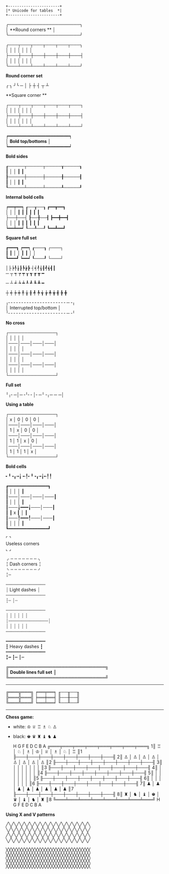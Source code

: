```                         
+-----------------------+   
|* Unicode for tables  *|   
+-----------------------+   
```                         
                            
                            
╭───────────────────────╮   
│  **Round corners **   │   
╰───────────────────────╯   
                            
                            
╭───┬───┬───┬───┬───┬───╮   
│   │   │   │   │   │   │   
├───┼───┼───┼───┼───┼───┤   
│   │   │   │   │   │   │   
╰───┴───┴───┴───┴───┴───╯   
                            
                            
**Round corner set**        
                            
╭ ╮ ╯╰ ─ │ ├ ┼ ┤ ┬ ┴        
                            
**Square corner **          
                            
┌───┬───┬───┬───┬───┬───┐   
│   │   │   │   │   │   │   
├───┼───┼───┼───┼───┼───┤   
│   │   │   │   │   │   │    
└───┴───┴───┴───┴───┴───┘   
                            
                            
┍━━━━━━━━━━━━━━━━━━━━━━━┑   
│ **Bold top/bottoms**  │   
┕━━━━━━━━━━━━━━━━━━━━━━━┙   
                            
**Bold sides**              
                            
┎─────┬─────┬─────┰─────┒   
┃     │     │     ┃     ┃   
┠─────┼─────┼─────╂─────┨   
┃     │     │     ┃     ┃   
┖─────┴─────┴─────┸─────┚   
                            
                            
**Internal bold cells**     
                            
┍━━┯━━┑  ┎──┰──┒  ┏━━┳━━┓   
│  │  │  ┃  ┃  ┃  ┃  ┃  ┃   
├──┼──┤  ┠──╂──┨  ┣━━╋━━┫   
│  │  │  ┃  ┃  ┃  ┃  ┃  ┃   
┕━━┷━━┙  ┖──┸──┚  ┗━━┻━━┛   
                            
**Square full set**         
                            
┏━━━┓  ┍━━┑  ┎───┒  ┌───┐   
┃   ┃  │  │  ┃   ┃  │   │   
┗━━━┛  ┕━━┙  ┖───┚  └───┘   


│├┝┞┟┠┡┢┣ ┤┥┦┧┨┩┪┫┃                 
─ ┬ ┭ ┮ ┯ ┰ ┱ ┲ ┳ ━                 
                                    
─ ┴ ┵ ┶ ┷ ┸ ┹ ┺ ┻ ━                 
                                    
┼ ┽ ┾ ┿ ╀ ╁ ╂ ╃ ╄ ╅ ╆ ╇ ╈ ╉ ╊ ╋     
                                    
                                    
╷╴╴╴╴╴╴╴╴╴╴╴╴╴╴╴╴╴╴╴╴╴╴─╶╷          
│ Interrupted top/bottom │          
╵╴╴╴╴╴╴╴╴╴╴╴╴╴╴╴╴╴╴╴╴╴╴─╶╵          
                                    
**No cross**                        
                                    
 ┌───────────────┐                  
 │   │   │   │   │                  
 │───│───│───│───│                  
 │   │   │   │   │                  
 │───│───│───│───│                  
 │   │   │   │   │                  
 │───│───│───│───│                  
 │   │   │   │   │                  
 └───────────────┘                  
                                    
**Full set**                        
                                    
 ╵╷╴─│─╶╵╴╴│╴─╵╶╷─ ─ ─│             
                                    
**Using a table**                   
                                    
 ┌───────────────┐                  
 │ x │ 0 │ 0 │ 0 │                  
 │───│───│───│───│                  
 │ 1 │ x │ 0 │ 0 │                  
 │───│───│───│───│                  
 │ 1 │ 1 │ x │ 0 │                  
 │───│───│───│───│                  
 │ 1 │ 1 │ 1 │ x │                  
 └───────────────┘                  
                                    
**Bold cells**                      
                                    
╸╹╺╻╼╽ ╾╿╸╹╺╻╼╽╾╿╿                  
                                    
 ┏━━━━━━━━━━━━━━━┓                  
 ┃   │   │   │   ┃                  
 ┃───│───│───│───┃                  
 ┃   │   │   │   ┃                  
 ┃───╽━━━╽───│───┃                  
 ┃   ┃ x ┃   │   ┃                  
 ┃───╿━━━╿───│───┃                  
 ┃   │   │   │   ┃                  
 ┗━━━━━━━━━━━━━━━┛                  
                                    
                                    
⌜                ⌝                  
 Useless corners                    
⌞                ⌟                  
                                    
                                    
⌌ ╌ ╌ ╌ ╌ ╌ ╌ ╌ ⌍                   
╎ Dash corners  ╎                   
⌎ ╌ ╌ ╌ ╌ ╌ ╌ ╌ ⌏                   
╎╌                                  
                                    
 ╌╌╌╌╌╌╌╌╌╌╌╌╌╌╌                    
┊ Light dashes  ┊                   
 ╌╌╌╌╌╌╌╌╌╌╌╌╌╌╌                    
┆┄ ┊┈                               
                                    
 ╌╌╌╌╌╌╌╌╌╌╌╌╌╌╌                    
┊  ┊  ┊  ┊  ┊   ┊                   
┊╌╌╌╌╌╌╌╌╌╌╌╌╌╌╌┊                   
┊  ┊  ┊  ┊  ┊   ┊                   
 ╌╌╌╌╌╌╌╌╌╌╌╌╌╌╌                    
                                    
 ╍╍╍╍╍╍╍╍╍╍╍╍╍╍╍                    
┇ Heavy dashes  ┇                   
 ╍╍╍╍╍╍╍╍╍╍╍╍╍╍╍                    
╏╍ ┇┅  ┋┉                           
                                    
                                    
╔═══════════════════════════════╗   
║   **Double lines full set**   ║   
╚═══════════════════════════════╝

---------------------------------

   ╔═══╦═══╗  ╒══╤══╕  ╓──╥──╖   
   ╠═══╬═══╣  ╞══╪══╡  ╟──╫──╢  
   ╚═══╩═══╝  ╘══╧══╛  ╙──╨──╜  

---------------------------------

**Chess game:**

* white: ♔ ♕ ♖ ♗ ♘ ♙ 
* black: ♚ ♛ ♜ ♝ ♞ ♟   


   H   G   F   E   D   C   B   A
 ╔═══╤═══╤═══╤═══╤═══╤═══╤═══╤═══╗
1║ ♖ │ ♘ │ ♗ │ ♔ │ ♕ │ ♗ │ ♘ │ ♖ ║1
 ╟───┼───┼───┼───┼───┼───┼───┼───╢ 
2║ ♙ │ ♙ │ ♙ │ ♙ │ ♙ │ ♙ │ ♙ │ ♙ ║2
 ╟───┼───┼───┼───┼───┼───┼───┼───╢ 
3║   │   │   │   │   │   │   │   ║3
 ╟───┼───┼───┼───┼───┼───┼───┼───╢ 
4║   │   │   │   │   │   │   │   ║4
 ╟───┼───┼───┼───┼───┼───┼───┼───╢ 
5║   │   │   │   │   │   │   │   ║5
 ╟───┼───┼───┼───┼───┼───┼───┼───╢ 
6║   │   │   │   │   │   │   │   ║6
 ╟───┼───┼───┼───┼───┼───┼───┼───╢ 
7║ ♟ │ ♟ │ ♟ │ ♟ │ ♟ │ ♟ │ ♟ │ ♟ ║7
 ╟───┼───┼───┼───┼───┼───┼───┼───╢ 
8║ ♜ │ ♞ │ ♝ │ ♚ │ ♛ │ ♝ │ ♞ │ ♜ ║8
 ╚═══╧═══╧═══╧═══╧═══╧═══╧═══╧═══╝ 
   H   G   F   E   D   C   B   A


**Using X and V patterns**

╱╲╱╲╱╲╱╲╱╲╱╲╱╲╱╲╱╲╱╲╱╲╱╲╱╲╱╲╱╲╱╲ 
╲╱╲╱╲╱╲╱╲╱╲╱╲╱╲╱╲╱╲╱╲╱╲╱╲╱╲╱╲╱╲╱ 
╱╲╱╲╱╲╱╲╱╲╱╲╱╲╱╲╱╲╱╲╱╲╱╲╱╲╱╲╱╲╱╲ 
╲╱╲╱╲╱╲╱╲╱╲╱╲╱╲╱╲╱╲╱╲╱╲╱╲╱╲╱╲╱╲╱ 


╳╳╳╳╳╳╳╳╳╳╳╳╳╳╳╳╳╳╳╳╳╳╳╳╳╳╳╳╳╳╳╳
╳╳╳╳╳╳╳╳╳╳╳╳╳╳╳╳╳╳╳╳╳╳╳╳╳╳╳╳╳╳╳╳
╳╳╳╳╳╳╳╳╳╳╳╳╳╳╳╳╳╳╳╳╳╳╳╳╳╳╳╳╳╳╳╳
╳╳╳╳╳╳╳╳╳╳╳╳╳╳╳╳╳╳╳╳╳╳╳╳╳╳╳╳╳╳╳╳
